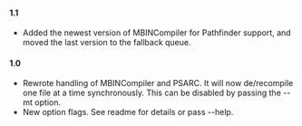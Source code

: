 #### 1.1

  * Added the newest version of MBINCompiler for Pathfinder support, and moved the last version to the fallback queue.

#### 1.0

  * Rewrote handling of MBINCompiler and PSARC. It will now de/recompile one file at a time synchronously. This can be disabled by passing the --mt option.
  * New option flags. See readme for details or pass --help.